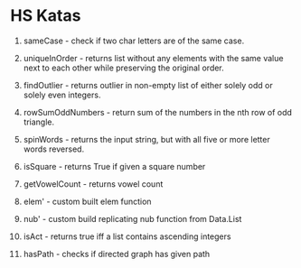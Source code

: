 # HS Katas

1. sameCase - check if two char letters are of the same case.

2. uniqueInOrder -  returns list without any elements with the same value next to each other while preserving the original order.

3. findOutlier - returns outlier in non-empty list of either solely odd or solely even integers.

4. rowSumOddNumbers - return sum of the numbers in the nth row of odd triangle.

5. spinWords - returns the input string, but with all five or more letter words reversed.

6. isSquare - returns True if given a square number

7. getVowelCount - returns vowel count

8. elem' - custom built elem function

9. nub' - custom build replicating nub function from Data.List

10. isAct - returns true iff a list contains ascending integers

11. hasPath - checks if directed graph has given path
